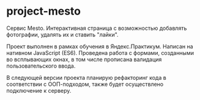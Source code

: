 # project-mesto
Сервис Mesto. Интерактивная страница с возможностью добавлять фотографии, удалять их и ставить "лайки".

Проект выполнен в рамках обучения в Яндекс.Практикум. Написан на нативном JavaScript (ES6). Проведена работа с формами, созданными во всплывающих окнах, в том числе прописана валидация пользовательского ввода.

В следующей версии проекта планирую рефакторинг кода в соответствии с ООП-подходом, также будет осуществлено подключение к серверу.

